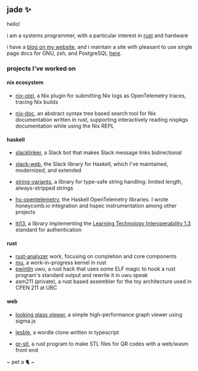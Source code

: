  
## jade ✨

hello!

i am a systems programmer, with a particular interest in
[rust](https://rust-lang.org) and hardware

i have a [blog on my website](https://jade.fyi), and i maintain a site with pleasant to use single page docs for GNU, zsh, and PostgreSQL [here](https://docs.jade.fyi).

### projects I've worked on

#### nix ecosystem

- [nix-otel](https://github.com/lf-/nix-otel), a Nix plugin for submitting Nix
  logs as OpenTelemetry traces, tracing Nix builds

- [nix-doc](https://github.com/lf-/nix-doc), an abstract syntax tree based
  search tool for Nix documentation written in rust, supporting interactively
  reading nixpkgs documentation while using the Nix REPL

#### haskell

- [slacklinker](https://github.com/mercurytechnologies/slacklinker), a Slack
  bot that makes Slack message links bidirectional

- [slack-web](https://github.com/mercurytechnologies/slack-web), the
  Slack library for Haskell, which I've maintained, modernized, and extended

- [string-variants](https://github.com/MercuryTechnologies/string-variants), a
  library for type-safe string handling: limited length, always-stripped
  strings

- [hs-opentelemetry](https://github.com/iand675/hs-opentelemetry), the Haskell
  OpenTelemetry libraries. I wrote honeycomb.io integration and hspec
  instrumentation among other projects

- [lti13](https://github.com/lf-/lti13), a library implementing the
  [Learning Technology Interoperability 1.3](https://www.imsglobal.org/spec/lti/v1p3)
  standard for authentication

#### rust

- [rust-analyzer](https://github.com/rust-analyzer/rust-analyzer) work,
  focusing on completion and core components
- [mu](https://github.com/lf-/mu), a work-in-progress kernel in rust
- [pwintln](https://github.com/lf-/pwintln) uwu, a rust hack that uses some ELF
  magic to hook a rust program's standard output and rewrite it in uwu speak
- asm211 (private), a rust based assembler for the toy architecture used in
  CPEN 211 at UBC

#### web

- [looking glass viewer](https://github.com/mercurytechnologies/looking-glass-viewer), a
  simple high-performance graph viewer using sigma.js

- [lesble](https://github.com/jades-projects/lesble), a wordle clone written in typescript
- [qr-stl](https://github.com/jades-projects/qr-stl),
  a rust program to make STL files for QR codes with a web/wasm front end

~ pet a 🐈 ~
